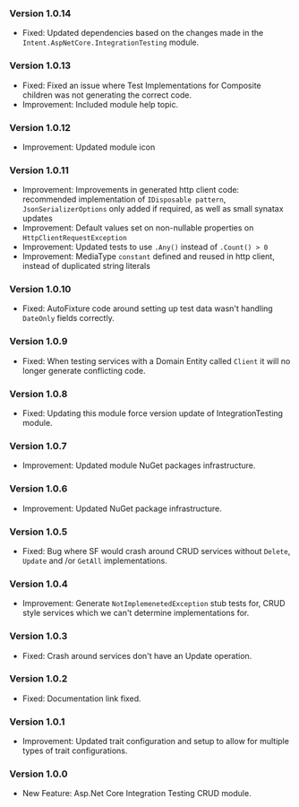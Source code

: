 ### Version 1.0.14

- Fixed: Updated dependencies based on the changes made in the `Intent.AspNetCore.IntegrationTesting` module.

### Version 1.0.13

- Fixed: Fixed an issue where Test Implementations for Composite children was not generating the correct code.
- Improvement: Included module help topic.

### Version 1.0.12

- Improvement: Updated module icon

### Version 1.0.11

- Improvement: Improvements in generated http client code: recommended implementation of `IDisposable pattern`, `JsonSerializerOptions` only added if required, as well as small synatax updates
- Improvement: Default values set on non-nullable properties on `HttpClientRequestException`
- Improvement: Updated tests to use `.Any()` instead of `.Count() > 0`
- Improvement: MediaType `constant` defined and reused in http client, instead of duplicated string literals

### Version 1.0.10

- Fixed: AutoFixture code around setting up test data wasn't handling `DateOnly` fields correctly.

### Version 1.0.9

- Fixed: When testing services with a Domain Entity called `Client` it will no longer generate conflicting code.

### Version 1.0.8

- Fixed: Updating this module force version update of IntegrationTesting module.

### Version 1.0.7

- Improvement: Updated module NuGet packages infrastructure.

### Version 1.0.6

- Improvement: Updated NuGet package infrastructure.

### Version 1.0.5

- Fixed: Bug where SF would crash around CRUD services without `Delete`, `Update` and /or `GetAll` implementations.

### Version 1.0.4

- Improvement: Generate `NotImplemenetedException` stub tests for, CRUD style services which we can't determine implementations for.

### Version 1.0.3

- Fixed: Crash around services don't have an Update operation.

### Version 1.0.2

- Fixed: Documentation link fixed.

### Version 1.0.1

- Improvement: Updated trait configuration and setup to allow for multiple types of trait configurations.

### Version 1.0.0

- New Feature: Asp.Net Core Integration Testing CRUD module.
